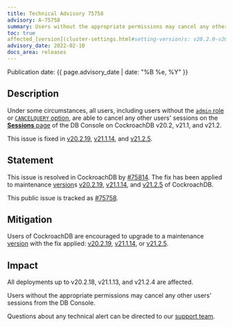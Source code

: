 ```yaml
---
title: Technical Advisory 75758
advisory: A-75758
summary: Users without the appropriate permissions may cancel any other users' sessions from the DB Console
toc: true
affected_[version](cluster-settings.html#setting-version)s: v20.2.0-v20.2.18, v21.1.0-v21.1.13, v21.2.0-v21.2.4
advisory_date: 2022-02-10
docs_area: releases
---
```


Publication date: {{ page.advisory_date | date: "%B %e, %Y" }}

## Description

Under some circumstances, all users, including users without the [`admin` role](../v21.2/ui-overview.html#db-console-access) or [`CANCELQUERY` option](../v21.2/create-user.html#role-options), are able to cancel any other users' sessions on the [**Sessions** page](../v21.2/ui-sessions-page.html) of the DB Console on CockroachDB v20.2, v21.1, and v21.2.

This issue is fixed in [v20.2.19](../releases/v20.2.html#v20-2-19), [v21.1.14](../releases/v21.1.html#v21-1-14), and [v21.2.5](../releases/v21.2.html#v21-2-5).

## Statement

This issue is resolved in CockroachDB by [#75814](https://github.com/cockroachdb/cockroach/pull/75814). The fix has been applied to maintenance [version](cluster-settings.html#setting-version)s [v20.2.19](../releases/v20.2.html#v20-2-19), [v21.1.14](../releases/v21.1.html#v21-1-14), and [v21.2.5](../releases/v21.2.html#v21-2-5) of CockroachDB.

This public issue is tracked as [#75758](https://github.com/cockroachdb/cockroach/issues/75758).

## Mitigation

Users of CockroachDB are encouraged to upgrade to a maintenance [version](cluster-settings.html#setting-version) with the fix applied: [v20.2.19](../releases/v20.2.html#v20-2-19), [v21.1.14](../releases/v21.1.html#v21-1-14), or [v21.2.5](../releases/v21.2.html#v21-2-5).

## Impact

All deployments up to v20.2.18, v21.1.13, and v21.2.4 are affected.

Users without the appropriate permissions may cancel any other users' sessions from the DB Console.

Questions about any technical alert can be directed to our [support team](https://support.cockroachlabs.com/).
